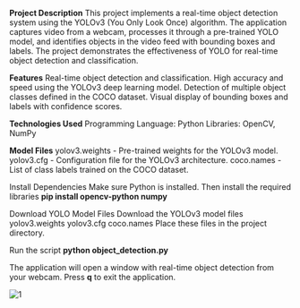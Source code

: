**Project Description**
This project implements a real-time object detection system using the YOLOv3 (You Only Look Once) algorithm. 
The application captures video from a webcam, processes it through a pre-trained YOLO model, and identifies objects in the video feed with bounding boxes and labels. 
The project demonstrates the effectiveness of YOLO for real-time object detection and classification.

**Features**
Real-time object detection and classification.
High accuracy and speed using the YOLOv3 deep learning model.
Detection of multiple object classes defined in the COCO dataset.
Visual display of bounding boxes and labels with confidence scores.

**Technologies Used**
Programming Language: Python
Libraries: OpenCV, NumPy

**Model Files**
yolov3.weights - Pre-trained weights for the YOLOv3 model.
yolov3.cfg - Configuration file for the YOLOv3 architecture.
coco.names - List of class labels trained on the COCO dataset.

Install Dependencies
Make sure Python is installed. Then install the required libraries
**pip install opencv-python numpy**

Download YOLO Model Files
Download the YOLOv3 model files
yolov3.weights
yolov3.cfg
coco.names
Place these files in the project directory.

Run the script
**python object_detection.py**

The application will open a window with real-time object detection from your webcam.
Press **q** to exit the application.

![1](https://github.com/user-attachments/assets/2b14b7be-91f3-4271-b704-aa3feff0355f)





